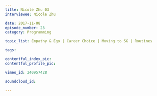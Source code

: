 ```yaml
---
title: Nicole Zhu 03
interviewee: Nicole Zhu

date: 2017-11-08
episode_number: 23
category: Programming

topic_list: Empathy & Ego | Career Choice | Moving to SG | Routines

tags:

contentful_index_pic:
contentful_profile_pic:

vimeo_id: 240957428

soundcloud_id:

---
```

